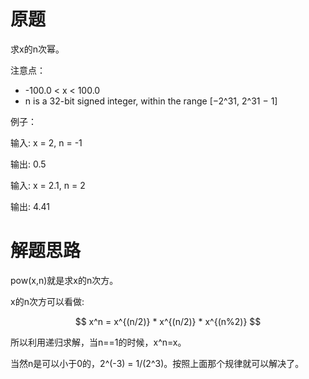 # 原题
求x的n次幂。

注意点：

  - -100.0 < x < 100.0
  - n is a 32-bit signed integer, within the range [−2^31, 2^31 − 1]

例子：

输入: x = 2, n = -1

输出: 0.5

输入: x = 2.1, n = 2

输出: 4.41

# 解题思路
pow(x,n)就是求x的n次方。

x的n次方可以看做:

$$ x^n = x^{(n/2)} * x^{(n/2)} * x^{(n%2)} $$

所以利用递归求解，当n==1的时候，x^n=x。

当然n是可以小于0的，2^(-3) = 1/(2^3)。按照上面那个规律就可以解决了。

